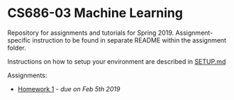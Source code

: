 # CS686-03 Machine Learning

Repository for assignments and tutorials for Spring 2019. Assignment-specific instruction to be found in separate README within the assignment folder.

Instructions on how to setup your environment are described in [SETUP.md](SETUP.md)


Assignments:
* [Homework 1](hw1/README.md) - *due on Feb 5th 2019*
